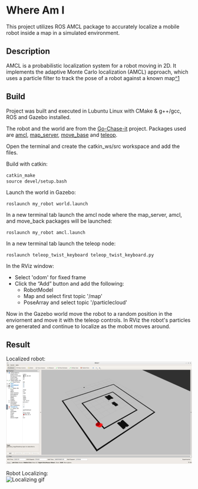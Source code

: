 
# Where Am I

This project utilizes ROS AMCL package to accurately localize a mobile robot inside 
a map in a simulated environment.


## Description

AMCL is a probabilistic localization system for a robot moving in 2D. It implements 
the adaptive Monte Carlo localization (AMCL) approach, which uses a 
particle filter to track the 
pose of a robot against a known map[^1](http://wiki.ros.org/amcl)
## Build
Project was built and executed in Lubuntu Linux with CMake & g++/gcc, ROS and Gazebo installed.

The robot and the world are from the [Go-Chase-it](https://github.com/Uamarnat/Go-Chase-it) 
project. Packages used are [amcl](http://wiki.ros.org/amcl), [map_server](http://wiki.ros.org/map_server),
[move_base](http://wiki.ros.org/move_base) and [teleop](https://github.com/ros-teleop/teleop_twist_keyboard). 

Open the terminal and create the catkin_ws/src workspace and add the files.

Build with catkin:
```
catkin_make
source devel/setup.bash
```

Launch the world in Gazebo:
```
roslaunch my_robot world.launch
```

In a new terminal tab launch the amcl node where the map_server, amcl, and move_back packages will be launched:
```
roslaunch my_robot amcl.launch
```

In a new terminal tab launch the teleop node:
```
roslaunch teleop_twist_keyboard teleop_twist_keyboard.py
```

In the RViz window:

* Select 'odom' for fixed frame
* Click the “Add” button and add the following:
    - RobotModel
    - Map and select first topic '/map'
    - PoseArray and select topic '/particlecloud'

Now in the Gazebo world move the robot to a random position in the enviornent and move it 
with the teleop controls. In RViz the robot's particles are generated and continue to localize 
as the mobot moves around.
## Result
Localized robot:
![Localized](https://github.com/Uamarnat/Where-Am-I/blob/main/SS1.png?raw=true)

Robot Localizing:\
![Localizing gif](https://github.com/Uamarnat/Where-Am-I/blob/main/Untitled%20video%20-%20Made%20with%20Clipchamp.gif?raw=true)


